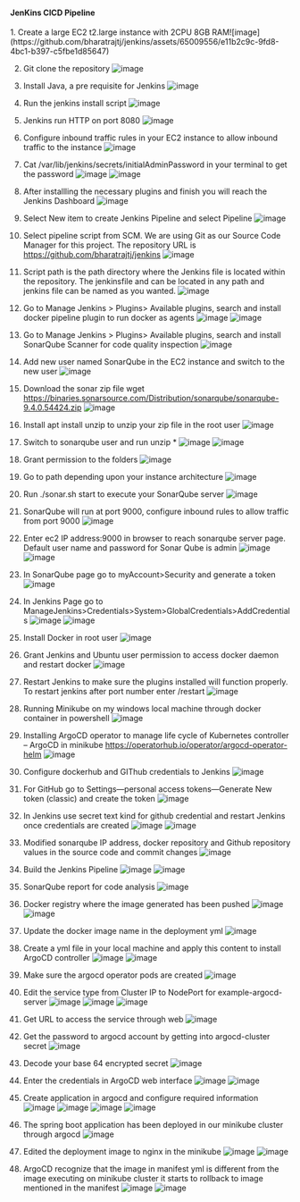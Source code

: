 <h4>JenKins CICD Pipeline</h4>
1.	Create a large EC2 t2.large instance with 2CPU 8GB RAM![image](https://github.com/bharatrajtj/jenkins/assets/65009556/e11b2c9c-9fd8-4bc1-b397-c5fbe1d85647)

2.	Git clone the repository ![image](https://github.com/bharatrajtj/jenkins/assets/65009556/4f28b8a5-d4ce-46b4-ae40-93d21c5e237c)

3.	Install Java, a pre requisite for Jenkins ![image](https://github.com/bharatrajtj/jenkins/assets/65009556/b34fa375-6fe4-49d7-8337-ccb3d3c7a2c4)

4.	Run the jenkins install script ![image](https://github.com/bharatrajtj/jenkins/assets/65009556/2c00f12e-3ab4-425e-a349-75a93802d1c9)
5.	Jenkins run HTTP on port 8080 ![image](https://github.com/bharatrajtj/jenkins/assets/65009556/4bee4463-ff1e-44da-a677-344bf9fab98b)
6.	Configure inbound traffic rules in your EC2 instance to allow inbound traffic to the instance ![image](https://github.com/bharatrajtj/jenkins/assets/65009556/53466bd6-740d-4db2-a6b7-a549a050607a)
7.	Cat /var/lib/jenkins/secrets/initialAdminPassword in your terminal to get the password  ![image](https://github.com/bharatrajtj/jenkins/assets/65009556/eded3630-ca9a-4ace-ae0a-0522ca704c3e)
![image](https://github.com/bharatrajtj/jenkins/assets/65009556/371944c5-1d88-43a5-87be-4b9fe047fec1)

8.	After installling the necessary plugins and finish you will reach the Jenkins Dashboard ![image](https://github.com/bharatrajtj/jenkins/assets/65009556/70f4c720-a2ac-4856-b71b-dd4e76406e7e)
9.	Select New item to create Jenkins Pipeline and select Pipeline  ![image](https://github.com/bharatrajtj/jenkins/assets/65009556/e030dff5-bae0-43cb-8730-c91c303a310e)
10.	Select pipeline script from SCM. We are using Git as our Source Code Manager for this project. The repository URL is https://github.com/bharatrajtj/jenkins  ![image](https://github.com/bharatrajtj/jenkins/assets/65009556/accdf6a2-151d-4cb9-80b5-13d27d22b9cb)
11.	Script path is the path directory where the Jenkins file is located within the repository. The jenkinsfile and can be located in any path and jenkins file can be named as you wanted.  ![image](https://github.com/bharatrajtj/jenkins/assets/65009556/e7f41acd-4d52-4564-99b9-9f19a2948c66)
12. Go to Manage Jenkins > Plugins> Available plugins, search and install docker pipeline plugin to run docker as agents ![image](https://github.com/bharatrajtj/jenkins/assets/65009556/7de58c54-9fe1-43b7-a8ef-7b9bf00311b4)
![image](https://github.com/bharatrajtj/jenkins/assets/65009556/03f98fce-4fb8-4f58-8fdd-9140aff59af3)
13. Go to Manage Jenkins > Plugins> Available plugins, search and install SonarQube Scanner for code quality inspection ![image](https://github.com/bharatrajtj/jenkins/assets/65009556/f65561f7-4247-4b94-97cc-07e88bd1aa5c)
14.	Add new user named SonarQube in the EC2 instance and switch to the new user  ![image](https://github.com/bharatrajtj/jenkins/assets/65009556/bc592c0d-0a41-4eed-bdb9-1b9bae73dcb2)
15. Download the sonar zip file  wget https://binaries.sonarsource.com/Distribution/sonarqube/sonarqube-9.4.0.54424.zip ![image](https://github.com/bharatrajtj/jenkins/assets/65009556/32c299f6-1d99-4664-ac17-da9d5801b271)
16.	Install apt install unzip to unzip your zip file in the root user ![image](https://github.com/bharatrajtj/jenkins/assets/65009556/186c5fba-173e-4c98-b692-b02bff83c2d8)
17. Switch to sonarqube user and run unzip *  ![image](https://github.com/bharatrajtj/jenkins/assets/65009556/7f5bca6c-1dbd-4216-88b0-de39b22df09d)
![image](https://github.com/bharatrajtj/jenkins/assets/65009556/054900ff-e6a2-423b-83e2-0bffa90f3716)
18. Grant permission to the folders  ![image](https://github.com/bharatrajtj/jenkins/assets/65009556/151d4bfa-50f4-434c-aaa2-78f0ad1a4656)
19. Go to path depending upon your instance architecture  ![image](https://github.com/bharatrajtj/jenkins/assets/65009556/74a80248-a2b0-4917-ad2d-34cb0ea96185)
20. Run  ./sonar.sh start   to execute your SonarQube server ![image](https://github.com/bharatrajtj/jenkins/assets/65009556/08ccc436-93dc-4fbc-8b4f-5d578f21de35)
21. SonarQube will run at port 9000, configure inbound rules to allow traffic from port 9000  ![image](https://github.com/bharatrajtj/jenkins/assets/65009556/c2d3315b-4c81-47a1-bec7-18d7fa19c386)
22. Enter ec2 IP address:9000 in browser to reach sonarqube server page. Default user name and password for Sonar Qube is admin ![image](https://github.com/bharatrajtj/jenkins/assets/65009556/8de17d96-4c28-486c-90dd-848ac81a0e50)
![image](https://github.com/bharatrajtj/jenkins/assets/65009556/fb4934ea-7254-4f09-850e-b3ad1883bb72)
23.	In SonarQube page go to myAccount>Security and generate a token  ![image](https://github.com/bharatrajtj/jenkins/assets/65009556/2edddec0-fcf6-4125-89f2-cfe8a98a91b3)
24. In Jenkins Page go to ManageJenkins>Credentials>System>GlobalCredentials>AddCredentials ![image](https://github.com/bharatrajtj/jenkins/assets/65009556/cb2c936c-7446-40a6-854c-d540e89cb843)
![image](https://github.com/bharatrajtj/jenkins/assets/65009556/2c94ed9d-5c00-4ff1-af09-3c0bb57fd8bb)
25. Install Docker in root user ![image](https://github.com/bharatrajtj/jenkins/assets/65009556/b175b2c0-847d-486d-af65-f46ac4658141)
26.	 Grant Jenkins and Ubuntu user permission to access docker daemon and restart docker ![image](https://github.com/bharatrajtj/jenkins/assets/65009556/0e81b9b1-c639-4a9f-8f60-730ab1ed3c6c)
27. Restart Jenkins to make sure the plugins installed will function properly. To restart jenkins after port number enter /restart  ![image](https://github.com/bharatrajtj/jenkins/assets/65009556/1b9c95e3-34bd-4008-9dd4-ebfb6d165f82)
28. Running Minikube on my windows local machine through docker container in powershell ![image](https://github.com/bharatrajtj/jenkins/assets/65009556/c302de93-ce18-4818-a655-558236402c8e)
29. Installing ArgoCD operator to manage life cycle of Kubernetes controller – ArgoCD in minikube https://operatorhub.io/operator/argocd-operator-helm  ![image](https://github.com/bharatrajtj/jenkins/assets/65009556/e373454c-360a-4f15-ab10-bcab1ec04865)
30. Configure dockerhub and GIThub credentials to Jenkins ![image](https://github.com/bharatrajtj/jenkins/assets/65009556/47df9fee-42f5-4659-9bd4-9feb08f70c67)
31. For GitHub go to Settings—personal access tokens—Generate New token (classic) and create the token ![image](https://github.com/bharatrajtj/jenkins/assets/65009556/c8da0f2d-0334-403e-850d-dbef9a0e9b57)
32.	In Jenkins use secret text kind for github credential and restart Jenkins once credentials are created ![image](https://github.com/bharatrajtj/jenkins/assets/65009556/e1b44ee0-99a3-404d-8bc7-9672beaa7128)
![image](https://github.com/bharatrajtj/jenkins/assets/65009556/7c4213f0-2562-4c23-9699-18cf374cae12)
33. Modified sonarqube IP address, docker repository and Github repository values in the source code and commit changes ![image](https://github.com/bharatrajtj/jenkins/assets/65009556/2ea0eebd-e567-4ccf-ac31-fa4a64c242b8)
34. Build the Jenkins Pipeline ![image](https://github.com/bharatrajtj/jenkins/assets/65009556/f6db60b9-be28-4c2c-92d2-4e0895aaa80e)
![image](https://github.com/bharatrajtj/jenkins/assets/65009556/88100159-10bd-42d2-bb3e-1aef5d3ca378)
35. SonarQube report for code analysis ![image](https://github.com/bharatrajtj/jenkins/assets/65009556/aec1edfc-3d48-4dad-b9e7-f71c0d4f548e)
36. Docker registry where the image generated has been pushed ![image](https://github.com/bharatrajtj/jenkins/assets/65009556/e1674fdb-555f-459e-b31d-cc901c27b9fe)
![image](https://github.com/bharatrajtj/jenkins/assets/65009556/552da718-6296-44e6-9760-e0bec810bc22)
37. Update the docker image name in the deployment yml ![image](https://github.com/bharatrajtj/jenkins/assets/65009556/5a62ad40-f7ce-4499-a18a-763113000f90)
38. Create a yml file in your local machine and apply this content to install ArgoCD controller ![image](https://github.com/bharatrajtj/jenkins/assets/65009556/3a4a8781-53e2-45a8-af85-2edd5260310c)
![image](https://github.com/bharatrajtj/jenkins/assets/65009556/d1b9cd53-3c98-418c-bc75-9482400e5dd7)
39.	Make sure the argocd operator pods are created ![image](https://github.com/bharatrajtj/jenkins/assets/65009556/415b13fa-16bf-4f9e-b6aa-84db71fb889b)
40.	Edit the service type from Cluster IP to NodePort for example-argocd-server ![image](https://github.com/bharatrajtj/jenkins/assets/65009556/e3c97a8b-2761-42e1-9630-c9a9274b7620)
![image](https://github.com/bharatrajtj/jenkins/assets/65009556/7e3fd1d6-c950-4db8-a2ef-2f2a058378b6)
![image](https://github.com/bharatrajtj/jenkins/assets/65009556/3f9fb450-5ad7-4464-9d29-7a31f58ec674)
41. Get URL to access the service through web ![image](https://github.com/bharatrajtj/jenkins/assets/65009556/840e6811-2b2e-430e-8019-a8df5642751b)
42. Get the password to argocd account by getting into argocd-cluster secret ![image](https://github.com/bharatrajtj/jenkins/assets/65009556/eb9d4519-1440-4101-8e9a-13f45ca92200)
43. Decode your base 64 encrypted secret ![image](https://github.com/bharatrajtj/jenkins/assets/65009556/be31df09-75c9-471c-a532-7ba298e3c9f0)
44. Enter the credentials in ArgoCD web interface ![image](https://github.com/bharatrajtj/jenkins/assets/65009556/659178d6-8d2f-4095-a030-df64d457d734)
![image](https://github.com/bharatrajtj/jenkins/assets/65009556/3b3c5365-1c34-4265-9d97-f004270a1dff)
45. Create application in argocd and configure required information  ![image](https://github.com/bharatrajtj/jenkins/assets/65009556/f278854b-6a59-4087-91ec-5f0708bf42cf)
![image](https://github.com/bharatrajtj/jenkins/assets/65009556/a759b235-fe21-4fdc-880c-fac893cdacff)
![image](https://github.com/bharatrajtj/jenkins/assets/65009556/6aa03970-bf7e-46f7-a31d-485cf04eb0dc)
![image](https://github.com/bharatrajtj/jenkins/assets/65009556/cb2f6a9e-16fe-4f85-bbae-b43f6077d273)
46. The spring boot application has been deployed in our minikube cluster through argocd ![image](https://github.com/bharatrajtj/jenkins/assets/65009556/15799f19-7565-4afc-a658-fd295478bb6d)
47. Edited the deployment image to nginx in the minikube ![image](https://github.com/bharatrajtj/jenkins/assets/65009556/39a9a64d-bbf9-4316-a734-1740b76dd988)
![image](https://github.com/bharatrajtj/jenkins/assets/65009556/8845489b-21c0-433a-816b-f412ac28eeca)
48. ArgoCD recognize that the image in manifest yml is different from the image executing on minikube cluster it starts to rollback to image mentioned in the manifest ![image](https://github.com/bharatrajtj/jenkins/assets/65009556/88457b62-8b4d-4c03-a238-ef6ca342eba3)
![image](https://github.com/bharatrajtj/jenkins/assets/65009556/45571d9f-6ef1-419e-bee4-81e646db14f4)
